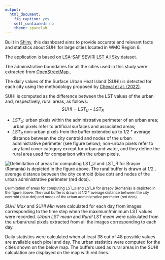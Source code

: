 ```yaml
---
output: 
  html_document: 
    fig_caption: yes
    self_contained: no
    theme: spacelab
---
```


<script src="https://cdnjs.cloudflare.com/ajax/libs/mathjax/2.7.5/MathJax.js?config=TeX-AMS_CHTML.js"></script>

Built in [Shiny](https://shiny.rstudio.com/), this dashboard aims to provide accurate and relevant facts and statistics about SUHI for large cities located in WMO Region 6.

The application is based on [LSA-SAF SEVIRI LST All Sky](https://landsaf.ipma.pt/en/products/land-surface-temperature/mlstas/) dataset.

The administrative boundaries for all the cities used in this study were extracted from [OpenStreetMap.](https://wiki.openstreetmap.org/wiki/Tag:boundary%3Dadministrative#10_admin_level_values_for_specific_countries).

The daily values of the Surface Urban Heat Island (SUHI) is detected for each city using the methodology proposed by [Cheval et al. (2022)](https://www.sciencedirect.com/science/article/pii/S2212095521002868).

SUHI is computed as the difference between the LST values of the urban and, respectively, rural areas, as follows: $$SUHI = LST_U - LST_R$$

-   $LST_U$: urban pixels within the administrative perimeter of an urban area; urban pixels refer to artificial surfaces and associated areas;
-   $LST_R$ non-urban pixels from the buffer extended up to 1/2 \* average distance between the city centroid and nodes of the urban administrative perimeter (see figure below); non-urban pixels refer to any land cover category except for urban and water, and they define the rural area used for comparison with the urban pixels.

![Delimitation of areas for computing LST_U and LST_R for Brașov (Romania) is depicted in the figure above. The rural buffer is drawn at 1/2 . average distance between the city centroid (blue dot) and nodes of the urban administrative perimeter (red dots).](https://ars.els-cdn.com/content/image/1-s2.0-S2212095521002868-gr3.jpg) <br>
<p><sup>Delimitation of areas for computing LST_U and LST_R for Brașov (Romania) is depicted in the figure above. The rural buffer is drawn at 1/2 * average distance between the city centroid (blue dot) and nodes of the urban administrative perimeter (red dots).</sup></p>

*SUHI Max* and *SUHI Min* were calculated for each day from images corresponding to the time step when the maximum/minimum LST values were recorded. *Urban LST mean* and *Rural LST mean* were calculated from the urban/rural pixels extracted from all the images corresponding to each day.

Daily statistics were calculated when at least 38 out of 48 possible values are available each pixel and day. The urban statistics were computed for the cities shown on the below map. The buffers used as rural areas in the SUHI calculation are displayed on the map with red lines.


